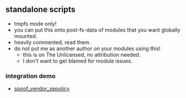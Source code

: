 ## standalone scripts
- tmpfs mode only!
- you can put this onto post-fs-data of modules that you want globally mounted.
- heavily commented, read them.
- do not put me as another author on your modules using this!
  - this is on The Unlicensed, no attribution needed.
  - I don't want to get blamed for module issues.

### integration demo
- [spoof_vendor_sepolicy](https://github.com/backslashxx/spoof_vendor_sepolicy)
